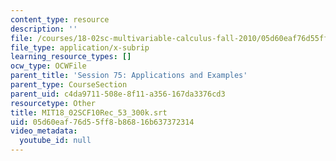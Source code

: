 ```yaml
---
content_type: resource
description: ''
file: /courses/18-02sc-multivariable-calculus-fall-2010/05d60eaf76d55ff8b86816b637372314_MIT18_02SCF10Rec_53_300k.vtt
file_type: application/x-subrip
learning_resource_types: []
ocw_type: OCWFile
parent_title: 'Session 75: Applications and Examples'
parent_type: CourseSection
parent_uid: c4da9711-508e-8f11-a356-167da3376cd3
resourcetype: Other
title: MIT18_02SCF10Rec_53_300k.srt
uid: 05d60eaf-76d5-5ff8-b868-16b637372314
video_metadata:
  youtube_id: null
---
```

